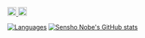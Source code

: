<p align="left">
  <a href="http://twitter.com/nobel_sean">
    <img height="20" src="https://img.shields.io/twitter/follow/nobel_sean?label=Twitter&logo=twitter&style=flat" />
  </a>
  <a href="https://github.com/SeanNobel">
    <img height="20" src="https://img.shields.io/github/followers/SeanNobel?label=follow&logo=github&style=flat" />
  </a>
</p>

[![Languages](https://github-readme-stats.vercel.app/api/top-langs/?username=SeanNobel&layout=compact&hide=jupyter%20notebook&theme=darcula)](https://github.com/anuraghazra/github-readme-stats)
[![Sensho Nobe's GitHub stats](https://github-readme-stats.vercel.app/api?username=SeanNobel&count_private=true&show_icons=true&theme=darcula)](https://github.com/anuraghazra/github-readme-stats)


<!--
**SeanNobel/SeanNobel** is a ✨ _special_ ✨ repository because its `README.md` (this file) appears on your GitHub profile.

Here are some ideas to get you started:

- 🔭 I’m currently working on ...
- 🌱 I’m currently learning ...
- 👯 I’m looking to collaborate on ...
- 🤔 I’m looking for help with ...
- 💬 Ask me about ...
- 📫 How to reach me: ...
- 😄 Pronouns: ...
- ⚡ Fun fact: ...
-->
